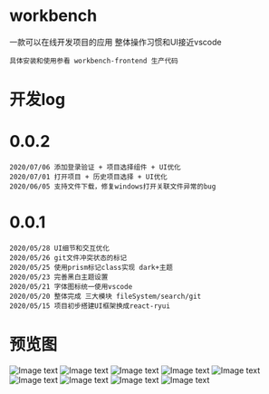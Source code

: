 # workbench
一款可以在线开发项目的应用
整体操作习惯和UI接近vscode
```
具体安装和使用参看 workbench-frontend 生产代码
```
# 开发log
# 0.0.2
```
2020/07/06 添加登录验证 + 项目选择组件 + UI优化
2020/07/01 打开项目 + 历史项目选择 + UI优化
2020/06/05 支持文件下载，修复windows打开关联文件异常的bug
```
# 0.0.1
```
2020/05/28 UI细节和交互优化
2020/05/26 git文件冲突状态的标记
2020/05/25 使用prism标记class实现 dark+主题
2020/05/23 完善黑白主题设置
2020/05/21 字体图标统一使用vscode
2020/05/20 整体完成 三大模块 fileSystem/search/git
2020/05/15 项目初步搭建UI框架换成react-ryui
```
# 预览图
![Image text](https://yun-static.cdn.bcebos.com/workbench%2Fimages%2Fpreview1.jpeg.jpeg)
![Image text](https://yun-static.cdn.bcebos.com/workbench%2Fimages%2Fpreview2.jpeg.jpeg)
![Image text](https://yun-static.cdn.bcebos.com/workbench%2Fimages%2Fpreview3.jpeg.jpeg)
![Image text](https://yun-static.cdn.bcebos.com/workbench%2Fimages%2Fpreview4.jpeg.jpeg)
![Image text](https://yun-static.cdn.bcebos.com/workbench%2Fimages%2Fpreview5.jpeg.jpeg)
![Image text](https://yun-static.cdn.bcebos.com/workbench%2Fimages%2Fpreview6.jpeg.jpeg)
![Image text](https://yun-static.cdn.bcebos.com/workbench%2Fimages%2Fpreview7.jpeg.jpeg)
![Image text](https://yun-static.cdn.bcebos.com/workbench%2Fimages%2Fpreview8.jpeg.jpeg)
![Image text](https://yun-static.cdn.bcebos.com/workbench%2Fimages%2Fpreview9.jpeg.jpeg)